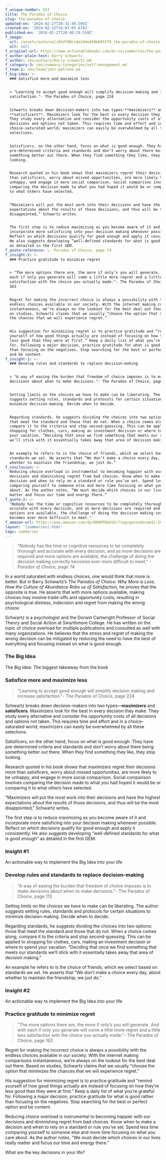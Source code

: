 ```yaml
---
f_unique-number: 913
title: The Paradox of Choice
slug: the-paradox-of-choice
updated-on: '2024-02-27T20:31:40.504Z'
created-on: '2024-02-22T16:07:05.678Z'
published-on: '2024-02-27T20:40:29.559Z'
f_image:
  url: /assets/external/65d780ccda244ed58b685f79_the-paradox-of-choice-94x144.jpeg
  alt: null
f_original-url: https://www.actionablebooks.com/en-ca/summaries/the-paradox-of-choice/
f_author-plain-text: Barry Schwartz
f_author: cms/authors/barry-schwartz.md
f_category-3: cms/summary-categories/self-management.md
f_team-2: cms/team/john-petrone.md
f_big-idea: >-
  ### Satisfice more and maximize less


  > "Learning to accept good enough will simplify decision making and increase
  satisfaction."- The Paradox of Choice, page 224


  Schwartz breaks down decision-makers into two types—**maximizers** and
  **satisficers**. Maximizers look for the best in every decision they make.
  They study every alternative and consider the opportunity costs of all
  decisions and options not taken. This requires time and effort and in a
  choice-saturated world; maximizers can easily be overwhelmed by all these
  selections.


  Satisficers, on the other hand, focus on what is good enough. They have
  pre-determined criteria and standards and don’t worry about there being
  something better out there. When they find something they like, they stop
  looking.


  Research quoted in his book shows that maximizers regret their decisions more
  than satisficers, worry about missed opportunities, are more likely to be
  unhappy, and engage in more social comparison. Social comparison involves
  comparing the decision made to what you had hoped it would be or comparing it
  to what others have selected.


  “Maximizers will put the most work into their decisions and have the highest
  expectations about the results of those decisions, and thus will be the most
  disappointed,” Schwartz writes.


  The first step is to reduce maximizing as you become aware of it and
  incorporate more satisficing into your decision making whenever possible.
  Reflect on which decisions qualify for good enough and apply it consistently.
  He also suggests developing “well-defined standards for what is good enough”
  as detailed in the first GEM.
f_quote-reference: \- Paradox of Choice, page 74
f_insight-2: >-
  ### Practice gratitude to minimize regret


  > "The more options there are, the more if only’s you will generate. And with
  each if only you generate will come a little more regret and a little less
  satisfaction with the choice you actually made."- The Paradox of Choice, page
  163


  Regret for making the incorrect choice is always a possibility with the
  endless choices available in our society. With the internet making comparisons
  instantaneous, we’re always on the lookout for the best deal out there. Based
  on studies, Schwartz claims that we usually “choose the option that minimizes
  the chances that we will experience regret.”


  His suggestion for minimizing regret is to practice gratitude and “remind
  yourself of how good things actually are instead of focusing on how they’re
  less good than they were at first.” Keep a daily list of what you’re grateful
  for. Following a major decision, practice gratitude for what is good rather
  than focusing on the negatives. Stop searching for the best or perfect option
  and be content.
f_insight-1: >-
  ### Develop rules and standards to replace decision-making


  > "A way of easing the burden that freedom of choice imposes is to make
  decisions about when to make decisions."- The Paradox of Choice, page 113


  Setting limits on the choices we have to make can be liberating. The author
  suggests setting rules, standards and protocols for certain situations to
  minimize decision-making. Decide when to decide.


  Regarding standards, he suggests dividing the choices into two options: those
  that meet the standard and those that do not. When a choice comes along,
  compare it to the criteria and stop second-guessing. This can be applied to
  shopping for clothes, cars, making an investment decision or where to spend
  your vacation. “Deciding that once we find something that meets our standards
  we’ll stick with it essentially takes away that area of decision making.”


  An example he refers to is the choice of friends, which we select based on
  standards we set. He asserts that “We don’t make a choice every day, about
  whether to maintain the friendship; we just do.”
f_conclusion: >-
  Reducing choice overload is instrumental to becoming happier with our
  decisions and diminishing regret from bad choices. Know when to make a
  decision and when to rely on a standard or rule you’ve set. Spend less time
  comparing yourself to someone else and more time focusing on what you care
  about. As the author notes, “We must decide which choices in our lives really
  matter and focus our time and energy there.”
f_quote-2: >-
  "Nobody has the time or cognitive resources to be completely thorough and
  accurate with every decision, and as more decisions are required and more
  options are available, the challenge of doing the decision making correctly
  becomes ever more difficult to meet."
f_amazon-url: https://www.amazon.com/dp/B000TDGGVU/?tag=gooseducmedi-20
layout: '[summaries].html'
tags: summaries
---
```


> "Nobody has the time or cognitive resources to be completely thorough and accurate with every decision, and as more decisions are required and more options are available, the challenge of doing the decision making correctly becomes ever more difficult to meet." _\- Paradox of Choice, page 74_

In a world saturated with endless choices, one would think that more is better. But in Barry Schwartz’s _The Paradox of Choice: Why More is Less, How the Culture of Abundance Robs us of Satisfaction,_ he proves that the opposite is true. He asserts that with more options available, making choices may involve trade-offs and opportunity costs, resulting in psychological distress, indecision and regret from making the wrong choice.

Schwartz is a psychologist and the Dorwin Cartwright Professor of Social Theory and Social Action at Swarthmore College. He has written on the topic of choice overload for multiple publications and consulted as well with many organizations. He believes that the stress and regret of making the wrong decision can be mitigated by reducing the need to have the best of everything and focusing instead on what is good enough.

### The Big Idea

The Big Idea: The biggest takeaway from the book

### Satisfice more and maximize less

> "Learning to accept good enough will simplify decision making and increase satisfaction."- The Paradox of Choice, page 224

Schwartz breaks down decision-makers into two types—**maximizers** and **satisficers**. Maximizers look for the best in every decision they make. They study every alternative and consider the opportunity costs of all decisions and options not taken. This requires time and effort and in a choice-saturated world; maximizers can easily be overwhelmed by all these selections.

Satisficers, on the other hand, focus on what is good enough. They have pre-determined criteria and standards and don’t worry about there being something better out there. When they find something they like, they stop looking.

Research quoted in his book shows that maximizers regret their decisions more than satisficers, worry about missed opportunities, are more likely to be unhappy, and engage in more social comparison. Social comparison involves comparing the decision made to what you had hoped it would be or comparing it to what others have selected.

“Maximizers will put the most work into their decisions and have the highest expectations about the results of those decisions, and thus will be the most disappointed,” Schwartz writes.

The first step is to reduce maximizing as you become aware of it and incorporate more satisficing into your decision making whenever possible. Reflect on which decisions qualify for good enough and apply it consistently. He also suggests developing “well-defined standards for what is good enough” as detailed in the first GEM.

### Insight #1

An actionable way to implement the Big Idea into your life

### Develop rules and standards to replace decision-making

> "A way of easing the burden that freedom of choice imposes is to make decisions about when to make decisions."- The Paradox of Choice, page 113

Setting limits on the choices we have to make can be liberating. The author suggests setting rules, standards and protocols for certain situations to minimize decision-making. Decide when to decide.

Regarding standards, he suggests dividing the choices into two options: those that meet the standard and those that do not. When a choice comes along, compare it to the criteria and stop second-guessing. This can be applied to shopping for clothes, cars, making an investment decision or where to spend your vacation. “Deciding that once we find something that meets our standards we’ll stick with it essentially takes away that area of decision making.”

An example he refers to is the choice of friends, which we select based on standards we set. He asserts that “We don’t make a choice every day, about whether to maintain the friendship; we just do.”

### Insight #2

An actionable way to implement the Big Idea into your life

### Practice gratitude to minimize regret

> "The more options there are, the more if only’s you will generate. And with each if only you generate will come a little more regret and a little less satisfaction with the choice you actually made."- The Paradox of Choice, page 163

Regret for making the incorrect choice is always a possibility with the endless choices available in our society. With the internet making comparisons instantaneous, we’re always on the lookout for the best deal out there. Based on studies, Schwartz claims that we usually “choose the option that minimizes the chances that we will experience regret.”

His suggestion for minimizing regret is to practice gratitude and “remind yourself of how good things actually are instead of focusing on how they’re less good than they were at first.” Keep a daily list of what you’re grateful for. Following a major decision, practice gratitude for what is good rather than focusing on the negatives. Stop searching for the best or perfect option and be content.

Reducing choice overload is instrumental to becoming happier with our decisions and diminishing regret from bad choices. Know when to make a decision and when to rely on a standard or rule you’ve set. Spend less time comparing yourself to someone else and more time focusing on what you care about. As the author notes, “We must decide which choices in our lives really matter and focus our time and energy there.”

What are the key decisions in your life?
